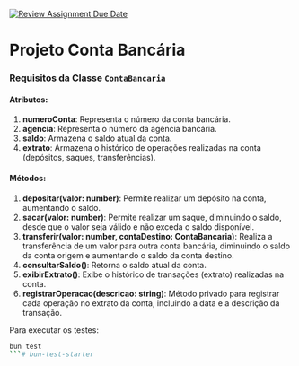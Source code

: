 [![Review Assignment Due Date](https://classroom.github.com/assets/deadline-readme-button-22041afd0340ce965d47ae6ef1cefeee28c7c493a6346c4f15d667ab976d596c.svg)](https://classroom.github.com/a/rCk-UBU7)
# Projeto Conta Bancária

### Requisitos da Classe `ContaBancaria`

#### Atributos:

1. **numeroConta**: Representa o número da conta bancária.
2. **agencia**: Representa o número da agência bancária.
3. **saldo**: Armazena o saldo atual da conta.
4. **extrato**: Armazena o histórico de operações realizadas na conta (depósitos, saques, transferências).

#### Métodos:

1. **depositar(valor: number)**: Permite realizar um depósito na conta, aumentando o saldo.
2. **sacar(valor: number)**: Permite realizar um saque, diminuindo o saldo, desde que o valor seja válido e não exceda o saldo disponível.
3. **transferir(valor: number, contaDestino: ContaBancaria)**: Realiza a transferência de um valor para outra conta bancária, diminuindo o saldo da conta origem e aumentando o saldo da conta destino.
4. **consultarSaldo()**: Retorna o saldo atual da conta.
5. **exibirExtrato()**: Exibe o histórico de transações (extrato) realizadas na conta.
6. **registrarOperacao(descricao: string)**: Método privado para registrar cada operação no extrato da conta, incluindo a data e a descrição da transação.


Para executar os testes:

```sh
bun test
```# bun-test-starter
